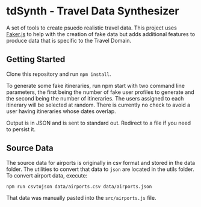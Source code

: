# tdSynth - Travel Data Synthesizer
A set of tools to create psuedo realistic travel data. This project
uses [Faker.js](https://github.com/marak/Faker.js/) to help with the
creation of fake data but adds additional features to produce data
that is specific to the Travel Domain.

## Getting Started
Clone this repository and run `npm install`.

To generate some fake itineraries, run npm start with two command line
parameters, the first being the number of fake user profiles to generate
and the second being the number of itineraries. The users assigned to each
itinerary will be selected at random. There is currently no check to avoid a
user having itineraries whose dates overlap.

Output is in JSON and is sent to standard out. Redirect to a file if you need
to persist it.

## Source Data
The source data for airports is originally in csv format and stored in the data folder.
The utilities to convert that data to `json` are located in the utils folder. To convert
airport data, execute:
```bash
npm run csvtojson data/airports.csv data/airports.json
```
That data was manually pasted into the `src/airports.js` file.
